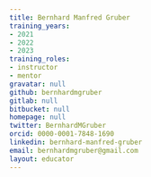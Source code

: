 ```yaml
---
title: Bernhard Manfred Gruber
training_years:
- 2021
- 2022
- 2023
training_roles:
- instructor
- mentor
gravatar: null
github: bernhardmgruber
gitlab: null
bitbucket: null
homepage: null
twitter: BernhardMGruber
orcid: 0000-0001-7848-1690
linkedin: bernhard-manfred-gruber
email: bernhardmgruber@gmail.com
layout: educator
---
```

